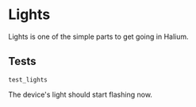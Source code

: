 # Lights

Lights is one of the simple parts to get going in Halium.

## Tests

```
test_lights
```

The device's light should start flashing now.
